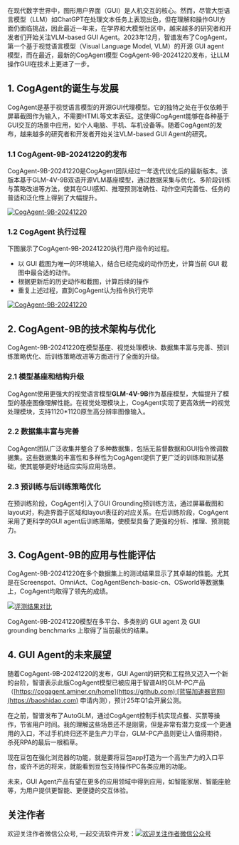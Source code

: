 
在现代数字世界中，图形用户界面（GUI）是人机交互的核心。然而，尽管大型语言模型（LLM）如ChatGPT在处理文本任务上表现出色，但在理解和操作GUI方面仍面临挑战，因此最近一年来，在学界和大模型社区中，越来越多的研究者和开发者们开始关注VLM\-based GUI Agent。2023年12月，智谱发布了CogAgent，第一个基于视觉语言模型（Visual Language Model, VLM）的开源 GUI agent 模型，而在最近，最新的CogAgent模型 CogAgent\-9B\-20241220发布，让LLM操作GUI在技术上更进了一步。


## 1\. CogAgent的诞生与发展


CogAgent是基于视觉语言模型的开源GUI代理模型。它的独特之处在于仅依赖于屏幕截图作为输入，不需要HTML等文本表征。这使得CogAgent能够在各种基于GUI交互的场景中应用，如个人电脑、手机、车机设备等。随着CogAgent的发布，越来越多的研究者和开发者开始关注VLM\-based GUI Agent的研究。


### 1\.1 CogAgent\-9B\-20241220的发布


CogAgent\-9B\-20241220是CogAgent团队经过一年迭代优化后的最新版本。该版本基于GLM\-4V\-9B双语开源VLM基座模型，通过数据采集与优化、多阶段训练与策略改进等方法，使其在GUI感知、推理预测准确性、动作空间完善性、任务的普适和泛化性上得到了大幅提升。


[![CogAgent-9B-20241220](https://files.mdnice.com/user/62974/f61c4274-47d0-4c0c-99f2-f06c9d4ab969.png)](https://github.com)


### 1\.2 CogAgent 执行过程


下图展示了CogAgent\-9B\-20241220执行用户指令的过程。


* 以 GUI 截图为唯一的环境输入，结合已经完成的动作历史，计算当前 GUI 截图中最合适的动作。
* 根据更新后的历史动作和截图，计算后续的操作
* 重复上述过程，直到CogAgent认为指令执行完毕


[![CogAgent-9B-20241220](https://files.mdnice.com/user/62974/a2d5dc0f-484e-47c7-8bf2-472995dc542a.png)](https://github.com)


## 2\. CogAgent\-9B的技术架构与优化


CogAgent\-9B\-20241220在模型基座、视觉处理模块、数据集丰富与完善、预训练策略优化、后训练策略改进等方面进行了全面的升级。


### 2\.1 模型基座和结构升级


CogAgent使用更强大的视觉语言模型**GLM\-4V\-9B**作为基座模型，大幅提升了模型的基座图像理解性能。在视觉处理模块上，CogAgent实现了更高效统一的视觉处理模块，支持1120\*1120原生高分辨率图像输入。


### 2\.2 数据集丰富与完善


CogAgent团队广泛收集并整合了多种数据集，包括无监督数据和GUI指令微调数据集。这些数据集的丰富性和多样性为CogAgent提供了更广泛的训练和测试基础，使其能够更好地适应实际应用场景。


### 2\.3 预训练与后训练策略优化


在预训练阶段，CogAgent引入了GUI Grounding预训练方法，通过屏幕截图和layout对，构造界面子区域和layout表征的对应关系。在后训练阶段，CogAgent采用了更科学的GUI agent后训练策略，使模型具备了更强的分析、推理、预测能力。


## 3\. CogAgent\-9B的应用与性能评估


CogAgent\-9B\-20241220在多个数据集上的测试结果显示了其卓越的性能。尤其是在Screenspot、OmniAct、CogAgentBench\-basic\-cn、OSworld等数据集上，CogAgent均取得了领先的成绩。


[![评测结果对比](https://files.mdnice.com/user/62974/a61dda86-23c7-4375-8c83-3c1ed3391351.png)](https://github.com)


CogAgent\-9B\-20241220模型在多平台、多类别的 GUI agent 及 GUI grounding benchmarks 上取得了当前最优的结果。


## 4\. GUI Agent的未来展望


随着CogAgent\-9B\-20241220的发布，GUI Agent的研究和工程热又迈入一个新的台阶，智谱表示此版CogAgent模型已被应用于智谱AI的GLM\-PC产品 （[https://cogagent.aminer.cn/home](https://github.com):[蓝猫加速器官网](https://baoshidao.com) 申请内测），预计25年Q1会开展公测。


在之前，智谱发布了AutoGLM，通过CogAgent控制手机实现点餐、买票等操作，节省用户时间。我的理解这些场景还不是刚需，但是非常有潜力变成一个更通用的入口，不过手机终归还不是生产力平台，GLM\-PC产品则更让人值得期待，杀死RPA的最后一根稻草。


现在豆包在强化浏览器的功能，就是要将豆包app打造为一个高生产力的入口平台，或许不远的将来，就能看到豆包支持操作PC各类应用的功能。


未来，GUI Agent产品有望在更多的应用领域中得到应用，如智能家居、智能座舱等，为用户提供更智能、更便捷的交互体验。


## 关注作者

欢迎关注作者微信公众号, 一起交流软件开发：[![欢迎关注作者微信公众号](https://img2020.cnblogs.com/blog/38465/202101/38465-20210118185238294-1640651808.png)](https://github.com)

